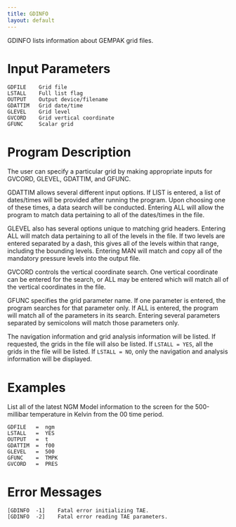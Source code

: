 ```yaml
---
title: GDINFO
layout: default
---
```


GDINFO lists information about GEMPAK grid files.

# Input Parameters
 
	GDFILE    Grid file
	LSTALL    Full list flag
	OUTPUT    Output device/filename
	GDATTIM   Grid date/time
	GLEVEL    Grid level
	GVCORD    Grid vertical coordinate
	GFUNC     Scalar grid
 

# Program Description
 
The user can specify a particular grid by making appropriate
inputs for GVCORD, GLEVEL, GDATTIM, and GFUNC.

GDATTIM allows several different input options.  If LIST is
entered, a list of dates/times will be provided after running
the program.  Upon choosing one of these times, a data search
will be conducted.  Entering ALL will allow the program to match
data pertaining to all of the dates/times in the file.

GLEVEL also has several options unique to matching grid headers.
Entering ALL will match data pertaining to all of the levels in
the file.  If two levels are entered separated by a dash, this
gives all of the levels within that range, including the bounding
levels.  Entering MAN will match and copy all of the mandatory
pressure levels into the output file.

GVCORD controls the vertical coordinate search.  One vertical
coordinate can be entered for the search, or ALL may be entered
which will match all of the vertical coordinates in the file.

GFUNC specifies the grid parameter name. If one parameter is
entered, the program searches for that parameter only.  If ALL
is entered, the program will match all of the parameters in its
search.  Entering several parameters separated by semicolons
will match those parameters only.

The navigation information and grid analysis information will
be listed.  If requested, the grids in the file will also be
listed.  If `LSTALL = YES`, all the grids in the file will be
listed.  If `LSTALL = NO`, only the navigation and analysis
information will be displayed.

 
# Examples
 
List all of the latest NGM Model information to the screen for
	the 500-millibar temperature in Kelvin from the 00 time period.

	GDFILE	 =  ngm
	LSTALL	 =  YES
	OUTPUT	 =  t
	GDATTIM  =  f00
	GLEVEL   =  500
	GFUNC    =  TMPK
	GVCORD   =  PRES

# Error Messages
 
	[GDINFO  -1]    Fatal error initializing TAE.
	[GDINFO  -2]    Fatal error reading TAE parameters.
